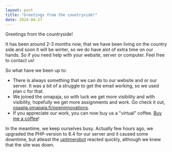 ```yaml
---
layout: post
title: "Greetings from the countryside!"
date: 2024-04-27
---
```



Greetings from the countryside!

It has been around 2-3 months now, that we have been living on the country side and soon it will be winter, so we do have alot of extra time on our hands. So if you need help with your website, server or computer. Feel free to contact us!

So what have we been up to:

- There is always something that we can do to our website and or our server. It was a bit of a struggle to get the email working, so we used plan c for that.
- We joined the omapaja, so with luck we get more visibility and with visibility, hopefully we get more assignments and work. Go check it out, [osaajia.omapaja.fi/openinnovations](https://osaajia.omapaja.fi/openinnovations).
- If you appreciate our work, you can now buy us a "virtual" coffee. [Buy me a coffee](https://buymeacoffee.com/openinnovations)!

In the meantime, we keep ourselves busy. Actually few hours ago, we upgraded the PHP-version to 8.4 for our server and it caused some downtime, but atleast the [uptimerobot](https://uptimerobot.com) reacted quickly, although we knew that the site was down.
